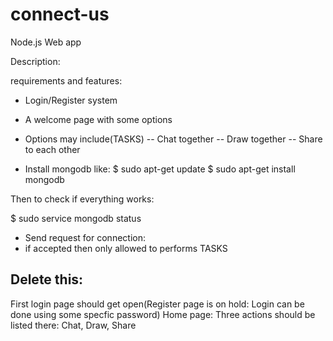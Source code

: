 # connect-us
Node.js Web app

Description:

requirements and features:
- Login/Register system
- A welcome page with some options
- Options may include(TASKS)
  -- Chat together
  -- Draw together
  -- Share to each other

- Install mongodb like:
$ sudo apt-get update
$ sudo apt-get install mongodb

Then to check if everything works:

$ sudo service mongodb status


- Send request for connection:
- if accepted then only allowed to performs TASKS


## Delete this:
First login page should get open(Register page is on hold: Login can be done using some specfic password)
Home page:
Three actions should be listed there: Chat, Draw, Share